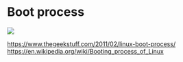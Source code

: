 # Boot process

![](https://static.thegeekstuff.com/wp-content/uploads/2011/02/linux-boot-process.png)

https://www.thegeekstuff.com/2011/02/linux-boot-process/
https://en.wikipedia.org/wiki/Booting_process_of_Linux
